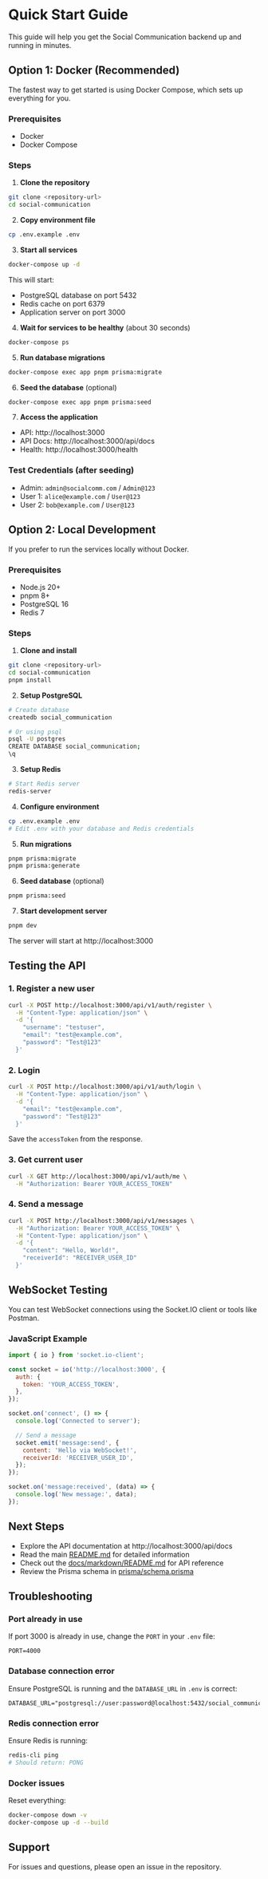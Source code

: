# Quick Start Guide

This guide will help you get the Social Communication backend up and running in minutes.

## Option 1: Docker (Recommended)

The fastest way to get started is using Docker Compose, which sets up everything for you.

### Prerequisites

- Docker
- Docker Compose

### Steps

1. **Clone the repository**

```bash
git clone <repository-url>
cd social-communication
```

2. **Copy environment file**

```bash
cp .env.example .env
```

3. **Start all services**

```bash
docker-compose up -d
```

This will start:

- PostgreSQL database on port 5432
- Redis cache on port 6379
- Application server on port 3000

4. **Wait for services to be healthy** (about 30 seconds)

```bash
docker-compose ps
```

5. **Run database migrations**

```bash
docker-compose exec app pnpm prisma:migrate
```

6. **Seed the database** (optional)

```bash
docker-compose exec app pnpm prisma:seed
```

7. **Access the application**

- API: http://localhost:3000
- API Docs: http://localhost:3000/api/docs
- Health: http://localhost:3000/health

### Test Credentials (after seeding)

- Admin: `admin@socialcomm.com` / `Admin@123`
- User 1: `alice@example.com` / `User@123`
- User 2: `bob@example.com` / `User@123`

## Option 2: Local Development

If you prefer to run the services locally without Docker.

### Prerequisites

- Node.js 20+
- pnpm 8+
- PostgreSQL 16
- Redis 7

### Steps

1. **Clone and install**

```bash
git clone <repository-url>
cd social-communication
pnpm install
```

2. **Setup PostgreSQL**

```bash
# Create database
createdb social_communication

# Or using psql
psql -U postgres
CREATE DATABASE social_communication;
\q
```

3. **Setup Redis**

```bash
# Start Redis server
redis-server
```

4. **Configure environment**

```bash
cp .env.example .env
# Edit .env with your database and Redis credentials
```

5. **Run migrations**

```bash
pnpm prisma:migrate
pnpm prisma:generate
```

6. **Seed database** (optional)

```bash
pnpm prisma:seed
```

7. **Start development server**

```bash
pnpm dev
```

The server will start at http://localhost:3000

## Testing the API

### 1. Register a new user

```bash
curl -X POST http://localhost:3000/api/v1/auth/register \
  -H "Content-Type: application/json" \
  -d '{
    "username": "testuser",
    "email": "test@example.com",
    "password": "Test@123"
  }'
```

### 2. Login

```bash
curl -X POST http://localhost:3000/api/v1/auth/login \
  -H "Content-Type: application/json" \
  -d '{
    "email": "test@example.com",
    "password": "Test@123"
  }'
```

Save the `accessToken` from the response.

### 3. Get current user

```bash
curl -X GET http://localhost:3000/api/v1/auth/me \
  -H "Authorization: Bearer YOUR_ACCESS_TOKEN"
```

### 4. Send a message

```bash
curl -X POST http://localhost:3000/api/v1/messages \
  -H "Authorization: Bearer YOUR_ACCESS_TOKEN" \
  -H "Content-Type: application/json" \
  -d '{
    "content": "Hello, World!",
    "receiverId": "RECEIVER_USER_ID"
  }'
```

## WebSocket Testing

You can test WebSocket connections using the Socket.IO client or tools like Postman.

### JavaScript Example

```javascript
import { io } from 'socket.io-client';

const socket = io('http://localhost:3000', {
  auth: {
    token: 'YOUR_ACCESS_TOKEN',
  },
});

socket.on('connect', () => {
  console.log('Connected to server');

  // Send a message
  socket.emit('message:send', {
    content: 'Hello via WebSocket!',
    receiverId: 'RECEIVER_USER_ID',
  });
});

socket.on('message:received', (data) => {
  console.log('New message:', data);
});
```

## Next Steps

- Explore the API documentation at http://localhost:3000/api/docs
- Read the main [README.md](README.md) for detailed information
- Check out the [docs/markdown/README.md](docs/markdown/README.md) for API reference
- Review the Prisma schema in [prisma/schema.prisma](prisma/schema.prisma)

## Troubleshooting

### Port already in use

If port 3000 is already in use, change the `PORT` in your `.env` file:

```env
PORT=4000
```

### Database connection error

Ensure PostgreSQL is running and the `DATABASE_URL` in `.env` is correct:

```env
DATABASE_URL="postgresql://user:password@localhost:5432/social_communication"
```

### Redis connection error

Ensure Redis is running:

```bash
redis-cli ping
# Should return: PONG
```

### Docker issues

Reset everything:

```bash
docker-compose down -v
docker-compose up -d --build
```

## Support

For issues and questions, please open an issue in the repository.
